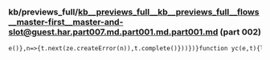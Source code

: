 ### kb/previews_full/kb__previews_full__kb__previews_full__flows__master-first__master-and-slot@guest.har.part007.md.part001.md.part001.md (part 002)

```md
e()},n=>{t.next(ze.createError(n)),t.complete()}))})}function yc(e,t){let n=y(e)?e:()=>e;return y(t)?mc(t,{connector:n}):r=>new
```

```
